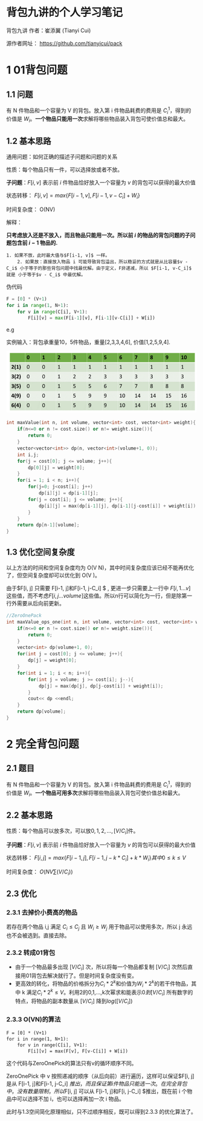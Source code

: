 #  背包九讲的个人学习笔记

背包九讲 作者：崔添翼 (Tianyi Cui)    

源作者网址： https://github.com/tianyicui/pack    

# 1 01背包问题    

## 1.1 问题

有 N 件物品和一个容量为 V 的背包。放入第 i 件物品耗费的费用是 $C_i^1$，得到的 价值是 $W_i$。**一个物品只能用一次**求解将哪些物品装入背包可使价值总和最大。    

## 1.2 基本思路

通用问题：如何正确的描述子问题和问题的关系

性质：每个物品只有一件，可以选择放或者不放。

**子问题**：$F[i, v]$ 表示前  $i$ 件物品恰好放入一个容量为 $v$ 的背包可以获得的最大价值

状态转移： $F[i, v] = max\{F[i-1, v], F[i-1, v-C_i] + W_i\}$

时间复杂度： O(NV)

解释：

**只考虑放入还是不放入，而且物品只能用一次。所以前 $i$ 的物品的背包问题的子问题包含前 $i-1$ 物品的.**

 	1. 如果不放，此时最大值与$F[i-1, v]$ 一样。
		2. 如果放：直接放入物品 i 可能导致背包溢出，所以稳妥的方式就是从比容量$v - C_i$ 小于等于的那些背包问题中找最优解。由于定义，F非递减，所以 $F[i-1, v-C_i]$ 就是 小于等于$v - C_i$ 中最优解。

伪代码

```python
F = [0] * (V+1)
for i in range(1, N+1):
	for v in range(C[i], V+1):
		F[i][v] = max(F[i-1][v], F[i-1][v-C[i]] + W[i])
```

e.g

实例输入：背包承重量10，5件物品，重量[2,3,3,4,6], 价值[1,2,5,9,4]. 

![01_origin](../img/dp/01_origin.png)

```cpp
int maxValue(int n, int volume, vector<int> cost, vector<int> weight){
    if(n<=0 or n != cost.size() or n!= weight.size()){
        return 0;
    }
    vector<vector<int>> dp(n, vector<int>(volume+1, 0));
    int i,j;
    for(j = cost[0]; j <= volume; j++){
        dp[0][j] = weight[0];
    }
    for(i = 1; i < n; i++){
        for(j=0; j<cost[i]; j++)
            dp[i][j] = dp[i-1][j];
        for(j = cost[i]; j <= volume; j++){
            dp[i][j] = max(dp[i-1][j], dp[i-1][j-cost[i]] + weight[i]);
        }
    }
    return dp[n-1][volume];
}
```

## 1.3 优化空间复杂度

以上方法的时间和空间复杂度均为 O(V N)，其中时间复杂度应该已经不能再优化 了，但空间复杂度却可以优化到 O(V )。    

由于$F[i, j] 只需要 F[i-1, j]和F[i-1, j-C_i] $ , 更进一步只需要上一行中 $F[i, 1...v]$ 这些值，而不考虑$F[i, j...volume]$这些值。所以n行可以简化为一行，但是除第一行外需要从后向前更新。

```cpp
//ZeroOnePack
int maxValue_ops_one(int n, int volume, vector<int> cost, vector<int> weight){
    if(n<=0 or n != cost.size() or n!= weight.size()){
        return 0;
    }
    vector<int> dp(volume+1, 0);
    for(int j = cost[0]; j <= volume; j++){
        dp[j] = weight[0];
    }
    for(int i = 1; i < n; i++){
        for(int j = volume; j >= cost[i]; j--){
            dp[j] = max(dp[j], dp[j-cost[i]] + weight[i]);
        }
        cout<< dp <<endl;
    }
    return dp[volume];
}
```

# 2 完全背包问题

## 2.1 题目

有 N 件物品和一个容量为 V 的背包。放入第 i 件物品耗费的费用是 $C_i^1$，得到的 价值是 $W_i$。**一个物品可用多次**求解将哪些物品装入背包可使价值总和最大。    

## 2.2 基本思路

性质：每个物品可以放多次，可以放$0, 1,2,...,[V/C_i]$件。

**子问题**：$F[i, v]$ 表示前  $i$ 件物品恰好放入一个容量为 $v$ 的背包可以获得的最大价值

状态转移： $F[i, j] = max\{F[i-1, j], F[i-1, j-k*C_i] + k*W_i\} 其中 0 \leq k \leq V$

时间复杂度： $O(NV \sum(V/C_i))$

## 2.3 优化

### 2.3.1 去掉价小费高的物品

若存在两个物品 i,j 满足 $C_i \leq C_j$ 且 $W_i \ge W_j$ 用于物品可以使用多次，所以 j 永远也不会被选到。直接去除。

### 2.3.2 转成01背包

* 由于一个物品最多出现 $[V / C_i]$ 次，所以将每一个物品都复制 $[V / C_i]$ 次然后直接用01背包去解决就行了。但是时间复杂度没有变。
* 更高效的转化，将物品的价格拆分为$C_i * 2^k$和价值为$W_i * 2^k$的若干件物品，其中 k 满足$C_i * 2^k \leq V$。利用2的0,1,...,k次幂求和能表示$0 到 [V / C_i]$ 所有数字的特点，将物品的副本数量从 $[V / C_i]$ 降到$log([V / C_i])$

### 2.3.3 O(VN)的算法

```
F = [0] * (V+1)
for i in range(1, N+1):
	for v in range(C[i], V+1):
		F[i][v] = max(F[v], F[v-C[i]] + W[i])
```

这个代码与ZeroOnePick的算法只有v的循环顺序不同。

ZeroOnePick 中 v 按照递减的顺序（从后向前）进行遍历，这样可以保证$F[i, j] 是从 F[i-1, j]和F[i-1, j-C_i] $推出，而且保证第 i 件物品只能选一次。在完全背包中，没有数量限制，所以$F[i, j] 可以从 F[i-1, j]和F[i, j-C_i] $推出，既在前 i 个物品中可以选择不加 i，也可以选择再加一次 i 物品。

此时与1.3空间简化原理相似，只不过顺序相反，既可以得到2.3.3 的优化算法了。

 